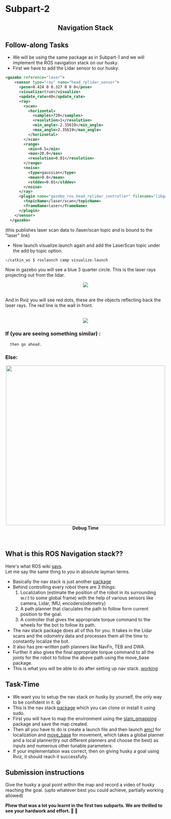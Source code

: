 # Subpart-2
<h2 align="center"> Navigation Stack </h2>

## Follow-along Tasks

- We will be using the same package as in Subpart-1 and we will implement the ROS navigation stack on our husky.  
- First we have to add the Lidar sensor to our husky. 
```xml
<gazebo reference="laser">
    <sensor type="ray" name="head_rplidar_sensor">
      <pose>0.424 0 0.327 0 0 0</pose>
      <visualize>true</visualize>
      <update_rate>40</update_rate>
      <ray>
        <scan>
          <horizontal>
            <samples>720</samples>
            <resolution>1</resolution>
            <min_angle>-2.35619</min_angle>
            <max_angle>2.35619</max_angle>
          </horizontal>
        </scan>
        <range>
          <min>0.5</min>
          <max>20.0</max>
          <resolution>0.01</resolution>
        </range>
        <noise>
          <type>gaussian</type>
          <mean>0.0</mean>
          <stddev>0.01</stddev>
        </noise>
      </ray>
      <plugin name="gazebo_ros_head_rplidar_controller" filename="libgazebo_ros_laser.so">
        <topicName>/laser/scan</topicName>
        <frameName>laser</frameName>
      </plugin>
    </sensor>
  </gazebo>
```
(this publishes laser scan data to /laser/scan topic and is bound to the "laser" link)  

- Now launch visualize.launch again and add the LaserScan topic under the add by topic option.

```bash
~/catkin_ws $ roslaunch camp visualize.launch
```

Now in gazebo you will see a blue 3 quarter circle. This is the laser rays projecting out from the lidar.   

<p align="center"><img src="https://github.com/san2130/ROS-Specialization-22/blob/main/week3/media/Screenshot%20from%202022-07-16%2003-39-46.png"/><br><br></p>

And in Rviz you will see red dots, these are the objects reflecting back the laser rays. The red line is the wall in front.

<p align="center"> <br> <img src="https://github.com/san2130/ROS-Specialization-22/blob/main/week3/media/Screenshot%20from%202022-07-16%2003-40-30.png"/>
<br>  

### If (you are seeing something similar) :
      then go ahead.
### Else:

<p align="center">
    <img src="https://c.tenor.com/pPKOYQpTO8AAAAAM/monkey-developer.gif" width=500/><br><b>Debug Time</b>
</p>
<br>  

## What is this ROS Navigation stack??  
Here's what ROS wiki [says](http://wiki.ros.org/navigation).  
Let me say the same thing to you in absolute layman terms. 
- Basically the nav stack is just another [package](https://github.com/ros-planning/navigation) 
- Behind controlling every robot there are 3 things:
   1. Localization (estimate the position of the robot in its surrounding w.r.t to some global frame) with the help of various sensors like camera, Lidar, IMU, encoders(odometry)
   2. A path planner that claculates the path to follow form current position to the goal.
   3. A controller that gives the appropriate torque command to the wheels for the bot to follow its path.
- The nav stack package does all of this for you. It takes in the Lidar scans and the odometry data and processes them all the time to constantly localize the bot.  
- It also has pre-written path planners like NavFn, TEB and DWA. 
- Further it also gives the final appropriate torque command to all the joints for the robot to follow the above path using the move_base package.  
- This is what you will be able to do after setting up nav stack. [working](https://www.youtube.com/watch?v=V32rff0pQy4)

## Task-Time
- We want you to setup the nav stack on husky by yourself, the only way to be confident in it. :smiley: 
- This is the nav stack [package](https://github.com/ros-planning/navigation) which you can clone or install it using sudo.  
- First you will have to map the environment using the [slam_gmapping](http://wiki.ros.org/gmapping) package and save the map created. 
- Then all you have to do is create a launch file and then launch [amcl](http://wiki.ros.org/amcl) for localization and [move_base](http://wiki.ros.org/move_base) for movement, which takes a global planner and a local planner(try out different planners and choose the best) as inputs and numerous other tunable parameters.  
- If your implementation was correct, then on giving husky a goal using Rviz, it should reach it successfully.  

## Submission instructions  
Give the husky a goal point within the map and record a video of husky reaching the goal. (upto whatever best you could achieve, partially working allowed)

**Phew that was a lot you learnt in the first two subparts. We are thrilled to see your hardwork and effort. :clap: :clap:**  
